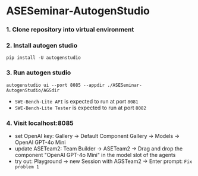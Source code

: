 # ASESeminar-AutogenStudio

### 1. Clone repository into virtual environment

### 2. Install autogen studio

```
pip install -U autogenstudio
```

### 3. Run autogen studio

```
autogenstudio ui --port 8085 --appdir ./ASESeminar-AutogenStudio/AGSdir
```

- `SWE-Bench-Lite API` is expected to run at port `8081`
- `SWE-Bench-Lite Tester` is expected to run at port `8082`

### 4. Visit localhost:8085

- set OpenAI key: Gallery -> Default Component Gallery -> Models -> OpenAI GPT-4o Mini
- update ASETeam2: Team Builder -> ASETeam2 -> Drag and drop the component "OpenAI GPT-4o Mini" in the model slot of the agents
- try out: Playground -> new Session with AGSTeam2 -> Enter prompt: `Fix problem 1`
